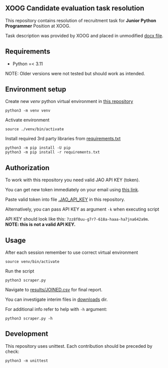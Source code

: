 ## XOOG Candidate evaluation task resolution

This repository contains resolution of recruitment task
for **Junior Python Programmer** Position at XOOG.

Task description was provided by XOOG and placed in unmodified [docx file](./task/Zadanie%20rekrutacyjne.docx).

## Requirements

- Python =< 3.11

NOTE: Older versions were not tested but should work as intended.

## Environment setup

Create new *venv* python virtual environment in [this repository](./)

```
python3 -m venv venv
```

Activate environment

```
source ./venv/bin/activate
```

Install required 3rd party libraries from [requirements.txt](./requirements.txt)

```
python3 -m pip install -U pip
python3 -m pip install -r requirements.txt
```

## Authorization

To work with this repository you need valid JAO API KEY (token).

You can get new token immediately on your email using [this link](https://www.jao.eu/get-token).

Paste valid token into file [.JAO_API_KEY](.JAO_API_KEY) in this repository. 

Alternatively, you can pass API KEY as argument `-k` when executing script 

API KEY should look like this:
`7zz8f0uu-g7r7-618a-haaa-ha7jna642a9m`. 
**NOTE: this is not a valid API KEY.**

## Usage

After each session remember to use correct virtual environment

```
source venv/bin/activate
```

Run the script

```
python3 scraper.py
```

Navigate to [results/JOINED.csv](./results/JOINED.csv) for final report.

You can investigate interim files in [downloads](./downloads/) dir.

For additional info refer to help with `-h` argument:

```
python3 scraper.py -h
```

## Development

This repository uses unittest. 
Each contribution should be preceded by check:

```
python3 -m unittest
```

